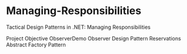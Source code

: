 # Managing-Responsibilities
Tactical Design Patterns in .NET: Managing Responsibilities

Project				  Objective
ObserverDemo		Observer Design Pattern
Reservations		Abstract Factory Pattern
